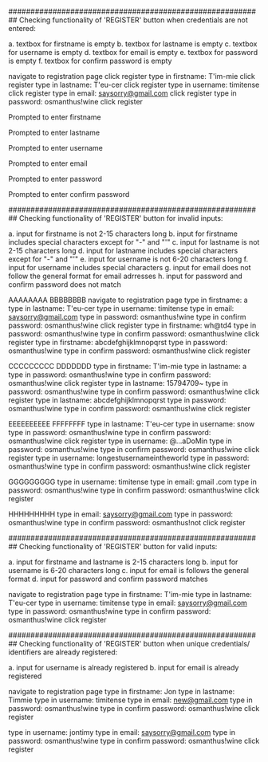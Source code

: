 ##########################################################
Checking functionality of 'REGISTER' button when credentials are not entered:

a. textbox for firstname is empty
b. textbox for lastname is empty
c. textbox for username is empty
d. textbox for email is empty
e. textbox for password is empty
f. textbox for confirm password is empty


navigate to registration page
click register
type in firstname: T'im-mie
click register
type in lastname: T'eu-cer
click register
type in username: timitense
click register
type in email: saysorry@gmail.com
click register
type in password: osmanthus!wine
click register

Prompted to enter firstname

Prompted to enter lastname

Prompted to enter username

Prompted to enter email

Prompted to enter password

Prompted to enter confirm password	




##########################################################
Checking functionality of 'REGISTER' button for invalid inputs:

a. input for firstname is not 2-15 characters long
b. input for firstname includes special characters except for "-" and "'"
c. input for lastname is not 2-15 characters long
d. input for lastname includes special characters except for "-" and "'"
e. input for username is not 6-20 characters long
f. input for username includes special characters
g. input for email does not follow the general format for email adrresses
h. input for password and confirm password does not match


AAAAAAAA BBBBBBBB
navigate to registration page
type in firstname: a
type in lastname: T'eu-cer
type in username: timitense
type in email: saysorry@gmail.com
type in password: osmanthus!wine
type in confirm password: osmanthus!wine
click register
type in firstname: wh@td4
type in password: osmanthus!wine
type in confirm password: osmanthus!wine
click register
type in firstname: abcdefghijklmnopqrst
type in password: osmanthus!wine
type in confirm password: osmanthus!wine
click register


CCCCCCCCC DDDDDDD
type in firstname: T'im-mie
type in lastname: a
type in password: osmanthus!wine
type in confirm password: osmanthus!wine
click register
type in lastname: 15794709~
type in password: osmanthus!wine
type in confirm password: osmanthus!wine
click register
type in lastname: abcdefghijklmnopqrst
type in password: osmanthus!wine
type in confirm password: osmanthus!wine
click register


EEEEEEEEEE FFFFFFFF
type in lastname: T'eu-cer
type in username: snow
type in password: osmanthus!wine
type in confirm password: osmanthus!wine
click register
type in username: @...aDoMin
type in password: osmanthus!wine
type in confirm password: osmanthus!wine
click register
type in username: longestusernameintheworld
type in password: osmanthus!wine
type in confirm password: osmanthus!wine
click register


GGGGGGGGG
type in username: timitense
type in email: gmail .com
type in password: osmanthus!wine
type in confirm password: osmanthus!wine
click register


HHHHHHHHH
type in email: saysorry@gmail.com
type in password: osmanthus!wine
type in confirm password: osmanthus!not
click register




##########################################################
Checking functionality of 'REGISTER' button for valid inputs:

a. input for firstname and lastname is 2-15 characters long
b. input for username is 6-20 characters long
c. input for email is follows the general format
d. input for password and confirm password matches


navigate to registration page
type in firstname: T'im-mie
type in lastname: T'eu-cer
type in username: timitense
type in email: saysorry@gmail.com
type in password: osmanthus!wine
type in confirm password: osmanthus!wine
click register


##########################################################
Checking functionality of 'REGISTER' button when unique credentials/ identifiers are already registered:

a. input for username is already registered
b. input for email is already registered

navigate to registration page
type in firstname: Jon
type in lastname: Timmie
type in username: timitense
type in email: new@gmail.com
type in password: osmanthus!wine
type in confirm password: osmanthus!wine
click register

type in username: jontimy
type in email: saysorry@gmail.com
type in password: osmanthus!wine
type in confirm password: osmanthus!wine
click register


